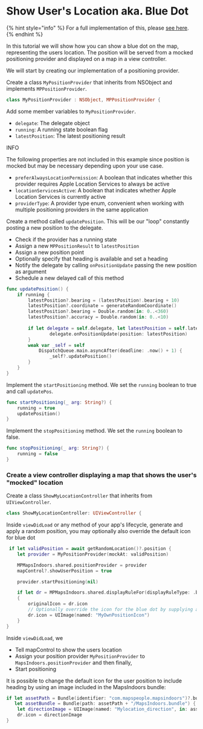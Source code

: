# Show User's Location aka. Blue Dot

{% hint style="info" %}
For a full implementation of this, please [see here](https://github.com/MapsPeople/MapsIndoorsSDK-iOS-Examples/tree/main/MapsIndoorsSDK-iOS-Examples/Intermediate/Show%20My%20Location).
{% endhint %}

In this tutorial we will show how you can show a blue dot on the map, representing the users location. The position will be served from a mocked positioning provider and displayed on a map in a view controller.

We will start by creating our implementation of a positioning provider.

Create a class `MyPositionProvider` that inherits from NSObject and implements `MPPositionProvider`.

```swift
class MyPositionProvider : NSObject, MPPositionProvider {
```

Add some member variables to `MyPositionProvider`.

* `delegate`: The delegate object
* `running`: A running state boolean flag
* `latestPosition`: The latest positioning result

INFO

The following properties are not included in this example since position is mocked but may be necessary depending upon your use case.

* `preferAlwaysLocationPermission`: A boolean that indicates whether this provider requires Apple Location Services to always be active
* `locationServicesActive`: A boolean that indicates whether Apple Location Services is currently active
* `providerType`: A provider type enum, convenient when working with multiple positioning providers in the same application

Create a method called `updatePosition`. This will be our "loop" constantly posting a new position to the delegate.

* Check if the provider has a running state
* Assign a new `MPPositionResult` to `latestPosition`
* Assign a new position point
* Optionally specify that heading is available and set a heading
* Notify the delegate by calling `onPositionUpdate` passing the new position as argument
* Schedule a new delayed call of this method

```swift
func updatePosition() {
    if running {
        latestPosition?.bearing = (latestPosition!.bearing + 10)
        latestPosition?.coordinate = generateRandomCoordinate()
        latestPosition?.bearing = Double.random(in: 0..<360)
        latestPosition?.accuracy = Double.random(in: 0..<10)
            
        if let delegate = self.delegate, let latestPosition = self.latestPosition {
                delegate.onPositionUpdate(position: latestPosition)
        }
        weak var _self = self
            DispatchQueue.main.asyncAfter(deadline: .now() + 1) {
                _self?.updatePosition()
        }
    }
}
```

Implement the `startPositioning` method. We set the `running` boolean to true and call `updatePos`.

```swift
func startPositioning(_ arg: String?) {
    running = true
    updatePosition()
}
```

Implement the `stopPositioning` method. We set the `running` boolean to false.

```swift
func stopPositioning(_ arg: String?) {
    running = false
}
```

### Create a view controller displaying a map that shows the user's "mocked" location[​](https://docs.mapsindoors.com/blue-dot/#create-a-view-controller-displaying-a-map-that-shows-the-users-mocked-location) <a href="#create-a-view-controller-displaying-a-map-that-shows-the-users-mocked-location" id="create-a-view-controller-displaying-a-map-that-shows-the-users-mocked-location"></a>

Create a class `ShowMyLocationController` that inherits from `UIViewController`.

```swift
class ShowMyLocationController: UIViewController {
```

Inside `viewDidLoad` or any method of your app's lifecycle, generate and apply a random position, you may optionally also override the default icon for blue dot

```swift
 if let validPosition = await getRandomLocation()?.position {
    let provider = MyPositionProvider(mockAt: validPosition)

    MPMapsIndoors.shared.positionProvider = provider
    mapControl?.showUserPosition = true

    provider.startPositioning(nil)

    if let dr = MPMapsIndoors.shared.displayRuleFor(displayRuleType: .blueDot)
    {
        originalIcon = dr.icon
        // Optionally override the icon for the blue dot by supplying another image
        dr.icon = UIImage(named: "MyOwnPositionIcon")
    }
}
```

Inside `viewDidLoad`, we

* Tell mapControl to show the users location
* Assign your position provider `MyPositionProvider` to `MapsIndoors.positionProvider` and then finally,
* Start positioning

It is possible to change the default icon for the user position to include heading by using an image included in the MapsIndoors bundle:

```swift
if let assetPath = Bundle(identifier: "com.mapspeople.mapsindoors")?.bundlePath,
   let assetBundle = Bundle(path: assetPath + "/MapsIndoors.bundle") {
    let directionImage = UIImage(named: "Mylocation_direction", in: assetBundle, with: nil)
    dr.icon = directionImage
}
```
